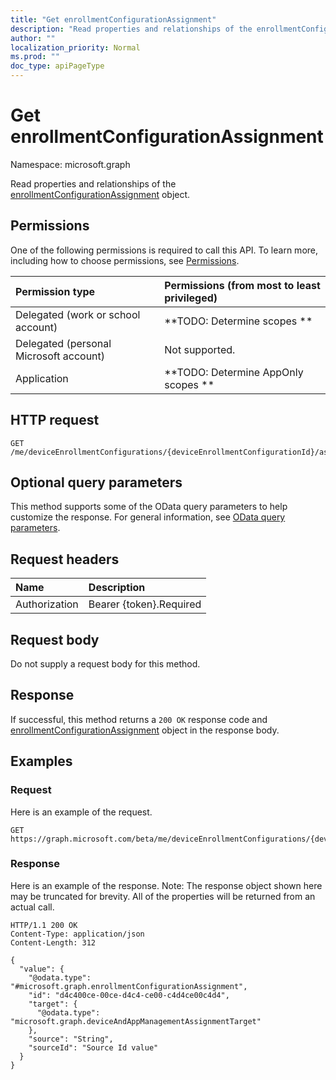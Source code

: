 ```yaml
---
title: "Get enrollmentConfigurationAssignment"
description: "Read properties and relationships of the enrollmentConfigurationAssignment object."
author: ""
localization_priority: Normal
ms.prod: ""
doc_type: apiPageType
---
```


# Get enrollmentConfigurationAssignment

Namespace: microsoft.graph

Read properties and relationships of the [enrollmentConfigurationAssignment](../resources/enrollmentconfigurationassignment.md) object.

## Permissions
One of the following permissions is required to call this API. To learn more, including how to choose permissions, see [Permissions](/concepts/permissions-reference.md).

|Permission type|Permissions (from most to least privileged)|
|:---|:---|
|Delegated (work or school account)|**TODO: Determine scopes **|
|Delegated (personal Microsoft account)|Not supported.|
|Application|**TODO: Determine AppOnly scopes **|

## HTTP request
<!-- {
  "blockType": "ignored"
}
-->
``` http
GET /me/deviceEnrollmentConfigurations/{deviceEnrollmentConfigurationId}/assignments/{enrollmentConfigurationAssignmentId}
```

## Optional query parameters
This method supports some of the OData query parameters to help customize the response. For general information, see [OData query parameters](/graph/query-parameters).

## Request headers
|Name|Description|
|:---|:---|
|Authorization|Bearer {token}.Required|

## Request body
Do not supply a request body for this method.

## Response
If successful, this method returns a `200 OK` response code and [enrollmentConfigurationAssignment](../resources/enrollmentconfigurationassignment.md) object in the response body.

## Examples

### Request
Here is an example of the request.
<!-- {
  "blockType": "request",
  "name": "get_enrollmentconfigurationassignment"
}
-->
``` http
GET https://graph.microsoft.com/beta/me/deviceEnrollmentConfigurations/{deviceEnrollmentConfigurationId}/assignments/{enrollmentConfigurationAssignmentId}
```

### Response
Here is an example of the response. Note: The response object shown here may be truncated for brevity. All of the properties will be returned from an actual call.
<!-- {
  "blockType": "response",
  "truncated": true,
  "@odata.type": "microsoft.graph.enrollmentConfigurationAssignment"
}
-->
``` http
HTTP/1.1 200 OK
Content-Type: application/json
Content-Length: 312

{
  "value": {
    "@odata.type": "#microsoft.graph.enrollmentConfigurationAssignment",
    "id": "d4c400ce-00ce-d4c4-ce00-c4d4ce00c4d4",
    "target": {
      "@odata.type": "microsoft.graph.deviceAndAppManagementAssignmentTarget"
    },
    "source": "String",
    "sourceId": "Source Id value"
  }
}
```


